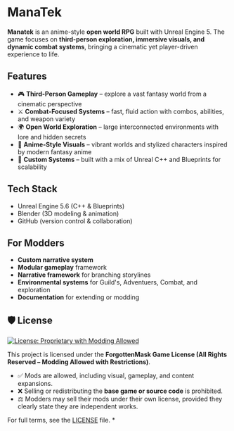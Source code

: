 # ManaTek
**Manatek** is an anime-style **open world RPG** built with Unreal Engine 5.   The game focuses on **third-person exploration, immersive visuals, and dynamic combat systems**, bringing a cinematic yet player-driven experience to life.

## Features
- 🎮 **Third-Person Gameplay** – explore a vast fantasy world from a cinematic perspective  
- ⚔️ **Combat-Focused Systems** – fast, fluid action with combos, abilities, and weapon variety  
- 🌍 **Open World Exploration** – large interconnected environments with lore and hidden secrets  
- 🎨 **Anime-Style Visuals** – vibrant worlds and stylized characters inspired by modern fantasy anime  
- 🧩 **Custom Systems** – built with a mix of Unreal C++ and Blueprints for scalability  

## Tech Stack
- Unreal Engine 5.6 (C++ & Blueprints)  
- Blender (3D modeling & animation)  
- GitHub (version control & collaboration)  

## For Modders 
- **Custom narrative system**
- **Modular gameplay** framework
- **Narrative framework** for branching storylines
- **Environmental systems** for Guild's, Adventuers, Combat, and exploration
- **Documentation** for extending or modding

## 🛡️ License

[![License: Proprietary with Modding Allowed](https://img.shields.io/badge/License-Proprietary--Modding--Allowed-blue.svg)](#)

This project is licensed under the **ForgottenMask Game License (All Rights Reserved – Modding Allowed with Restrictions)**.  
- ✅ Mods are allowed, including visual, gameplay, and content expansions.  
- ❌ Selling or redistributing the **base game or source code** is prohibited.  
- ⚖️ Modders may sell their mods under their own license, provided they clearly state they are independent works.  

For full terms, see the [LICENSE](./LICENSE) file.
*
